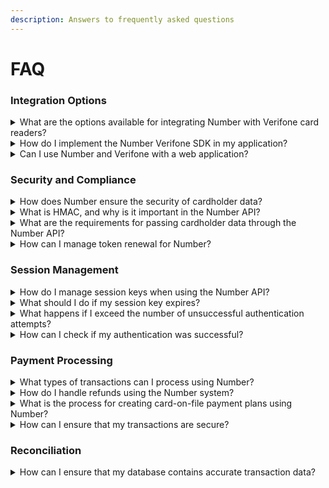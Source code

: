 ```yaml
---
description: Answers to frequently asked questions
---
```


# FAQ

### Integration Options

<details>

<summary>What are the options available for integrating Number with Verifone card readers?</summary>

Number offers four options: [#easy-pay-verifone-sdk](../../documentation/getting-started/integration-options/verifone.md#easy-pay-verifone-sdk "mention"), [#easy-pay-verifone-sdk-1](../../documentation/getting-started/integration-options/verifone.md#easy-pay-verifone-sdk-1 "mention"), [#browser-based-installation](../../documentation/getting-started/integration-options/verifone.md#browser-based-installation "mention"), and [#virtual-terminal](../../documentation/getting-started/integration-options/verifone.md#virtual-terminal "mention") support.

</details>

<details>

<summary>How do I implement the Number Verifone SDK in my application?</summary>

To implement the Number Verifone SDK, download the DLL, include it in your project, and follow the integration guidelines provided in the [verifone.md](../../documentation/getting-started/integration-options/verifone.md "mention") integration guide to set up payment processing.

</details>

<details>

<summary>Can I use Number and Verifone with a web application?</summary>

Yes, Number provides a browser-based interface that allows integration with web applications using Cross-Origin Resource Sharing (CORS) to communicate with Verifone devices.&#x20;

You can find the full implementation details in the [verifone.md](../../documentation/getting-started/integration-options/verifone.md "mention") integration guide.

</details>

### Security and Compliance

<details>

<summary>How does Number ensure the security of cardholder data?</summary>

Number utilizes end-to-end encryption (P2PE) to secure cardholder data, ensuring it remains encrypted during transmission to the PCI Level One compliant processing platform.

</details>

<details>

<summary>What is HMAC, and why is it important in the Number API?</summary>

HMAC (Hash-based Message Authentication Code) is used to create a hash that verifies the authenticity of requests when passing cardholder data through the Number API.

</details>

<details>

<summary>What are the requirements for passing cardholder data through the Number API?</summary>

To pass cardholder data through the Number API, you need a session key, HMAC secret, and RSA Certificate to encrypt the credit card number before transmission.&#x20;

You can read more in [#hmac-and-rsa](../../documentation/getting-started/basics/authentication.md#hmac-and-rsa "mention") section of our [authentication.md](../../documentation/getting-started/basics/authentication.md "mention") guide.

</details>

<details>

<summary>How can I manage token renewal for Number?</summary>

You can manage token renewal through the Number Client Admin Portal, where you can create new tokens and view existing ones. Tokens expire every six months.

You can read more about token renewal in our [client-admin-portal.md](../../documentation/getting-started/client-admin-portal.md "mention") guide.

</details>

### Session Management

<details>

<summary>How do I manage session keys when using the Number API?</summary>

Call the authenticate method to obtain a session key using your account code and token. The session will be valid for 25 hours or until you change your IP. If you receive error codes 5030 or 5050, re-authenticate to obtain a new session key.

Read more in our [authentication.md](../../documentation/getting-started/basics/authentication.md "mention") guide.

</details>

<details>

<summary>What should I do if my session key expires?</summary>

If your session key expires, you will need to authenticate again to obtain a new session key. Monitor for expiration codes to ensure continuous access.

Read more in our [authentication.md](../../documentation/getting-started/basics/authentication.md "mention") guide.

</details>

<details>

<summary>What happens if I exceed the number of unsuccessful authentication attempts?</summary>

If you exceed six unsuccessful authentication attempts, your IP address will be locked out, requiring manual intervention from Number support to unlock it.

Read more in the [#lockouts](../../documentation/getting-started/basics/authentication.md#lockouts "mention") section of our [authentication.md](../../documentation/getting-started/basics/authentication.md "mention") guide.

</details>

<details>

<summary>How can I check if my authentication was successful?</summary>

After authentication, check the `FunctionOK` and `AuthSuccess` flags. If both are true, you will receive a session key; otherwise, read the error messages and abort the process.

</details>

### Payment Processing

<details>

<summary>What types of transactions can I process using Number?</summary>

Number allows you to process various types of transactions, including authorizations, credits, voids, settlements, and recurring payments through card-on-file plans

</details>

<details>

<summary>How do I handle refunds using the Number system?</summary>

To process refunds, you can use the Number API to initiate a credit transaction against the original payment. Ensure you have the original transaction ID to reference during the refund process.

</details>

<details>

<summary>What is the process for creating card-on-file payment plans using Number?</summary>

You can create card-on-file payment plans using a variety of channels such as the Virtual Terminal, our APIs, PayForm, widgets, and the Win service for Verifone. All of those options allow you to manage recurring payments and consent agreements.

To find out more, we recommend reading the [annual-consent.md](../../documentation/developer-quickstart/annual-consent.md "mention") quickstart guide.

</details>

<details>

<summary>How can I ensure that my transactions are secure?</summary>

Number employs end-to-end encryption (P2PE) for all transactions, ensuring that cardholder data is encrypted during transmission between the Verifone device and the Number cloud servers.

</details>

### Reconciliation

<details>

<summary>How can I ensure that my database contains accurate transaction data?</summary>

We recomend that your system periodically query our database to ensure you have accurate data. Webhooks are provided for real-time notifications, but you can augment this with transaction queries.

Read more about reconciliation in [#reconciliation](../../documentation/resources/querying.md#reconciliation "mention") section of the [querying.md](../../documentation/resources/querying.md "mention") reference.

</details>
